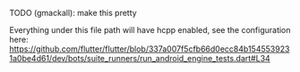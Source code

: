 TODO (gmackall): make this pretty

Everything under this file path will have hcpp enabled, see the configuration here:
https://github.com/flutter/flutter/blob/337a007f5cfb66d0ecc84b1545539231a0be4d61/dev/bots/suite_runners/run_android_engine_tests.dart#L34